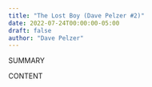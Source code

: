 ```yaml
---
title: "The Lost Boy (Dave Pelzer #2)"
date: 2022-07-24T00:00:00-05:00
draft: false
author: "Dave Pelzer"
---
```


SUMMARY

<!--more-->

CONTENT
